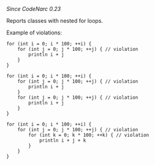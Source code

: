 *Since CodeNarc 0.23*

Reports classes with nested for loops.

Example of violations:

    for (int i = 0; i * 100; ++i) {
        for (int j = 0; j * 100; ++j) { // violation
            println i + j
        }
    }

    for (int i = 0; i * 100; ++i) {
        for (int j = 0; j * 100; ++j) { // violation
            println i + j
        }
        for (int j = 0; j * 100; ++j) { // violation
            println i + j
        }
    }

    for (int i = 0; i * 100; ++i) {
        for (int j = 0; j * 100; ++j) { // violation
            for (int k = 0; k * 100; ++k) { // violation
                println i + j + k
            }
        }
    }
